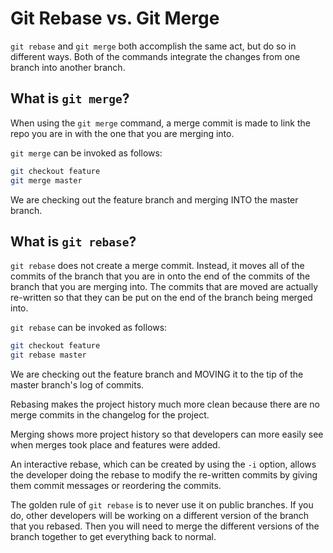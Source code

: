 # Git Rebase vs. Git Merge

`git rebase` and `git merge` both accomplish the same act, but do so in different ways.  Both of the commands integrate the changes from one branch into another branch.

## What is `git merge`?

When using the `git merge` command, a merge commit is made to link the repo you are in with the one that you are merging into.

`git merge` can be invoked as follows:

``` bash
git checkout feature
git merge master
```

We are checking out the feature branch and merging INTO the master branch.

## What is `git rebase`?

`git rebase` does not create a merge commit.  Instead, it moves all of the commits of the branch that you are in onto the end of the commits of the branch that you are merging into.  The commits that are moved are actually re-written so that they can be put on the end of the branch being merged into.

`git rebase` can be invoked as follows:

``` bash
git checkout feature
git rebase master
```

We are checking out the feature branch and MOVING it to the tip of the master branch's log of commits.

Rebasing makes the project history much more clean because there are no merge commits in the changelog for the project.

Merging shows more project history so that developers can more easily see when merges took place and features were added.

An interactive rebase, which can be created by using the `-i` option, allows the developer doing the rebase to modify the re-written commits by giving them commit messages or reordering the commits.

The golden rule of `git rebase` is to never use it on public branches.  If you do, other developers will be working on a different version of the branch that you rebased.  Then you will need to merge the different versions of the branch together to get everything back to normal.